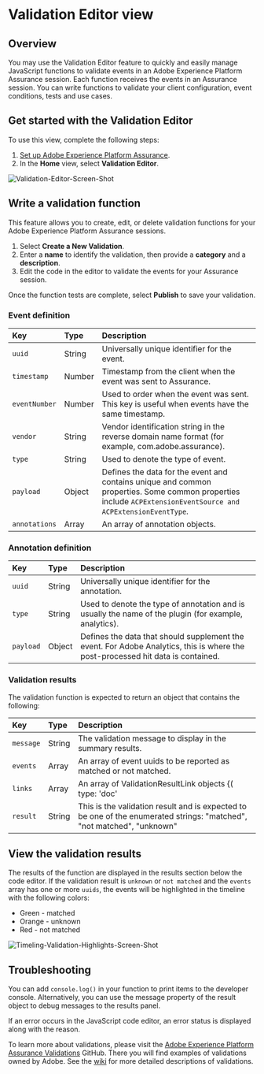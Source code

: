 # Validation Editor view

## Overview

You may use the Validation Editor feature to quickly and easily manage JavaScript functions to validate events in an Adobe Experience Platform Assurance session. Each function receives the events in an Assurance session. You can write functions to validate your client configuration, event conditions, tests and use cases.

## Get started with the Validation Editor

To use this view, complete the following steps:

1. [Set up Adobe Experience Platform Assurance](../set-up.md).
2. In the **Home** view, select **Validation Editor**.

![Validation-Editor-Screen-Shot](https://user-images.githubusercontent.com/6597105/198680074-f548a646-6f2f-4a65-82fd-0f1687d869bf.png)

## Write a validation function

This feature allows you to create, edit, or delete validation functions for your Adobe Experience Platform Assurance sessions.

1. Select **Create a New Validation**.
2. Enter a **name** to identify the validation, then provide a **category** and a **description**.
3. Edit the code in the editor to validate the events for your Assurance session.

Once the function tests are complete, select **Publish** to save your validation.

### Event definition

| Key | Type | Description |
| :--- | :--- | :--- |
| `uuid` | String | Universally unique identifier for the event. |
| `timestamp` | Number | Timestamp from the client when the event was sent to Assurance. |
| `eventNumber` | Number | Used to order when the event was sent. This key is useful when events have the same timestamp. |
| `vendor` | String | Vendor identification string in the reverse domain name format (for example, com.adobe.assurance). |
| `type` | String | Used to denote the type of event. |
| `payload` | Object | Defines the data for the event and contains unique and common properties. Some common properties include `ACPExtensionEventSource and ACPExtensionEventType`. |
| `annotations` | Array | An array of annotation objects. |

### Annotation definition

| Key | Type | Description |
| :--- | :--- | :--- |
| `uuid` | String | Universally unique identifier for the annotation. |
| `type` | String | Used to denote the type of annotation and is usually the name of the plugin \(for example, analytics\). |
| `payload` | Object | Defines the data that should supplement the event. For Adobe Analytics, this is where the post-processed hit data is contained. |

### Validation results

The validation function is expected to return an object that contains the following:

| Key | Type | Description |
| :--- | :--- | :--- |
| `message` | String | The validation message to display in the summary results. |
| `events` | Array | An array of event uuids to be reported as matched or not matched. |
| `links` | Array | An array of ValidationResultLink objects {( type: 'doc'|'product', url: String )} to reference documentation and other resources |
| `result` | String | This is the validation result and is expected to be one of the enumerated strings: "matched", "not matched", "unknown" |

## View the validation results

The results of the function are displayed in the results section below the code editor. If the validation result is `unknown` or `not matched` and the `events` array has one or more `uuids`, the events will be highlighted in the timeline with the following colors:
* Green - matched
* Orange - unknown
* Red - not matched

![Timeling-Validation-Highlights-Screen-Shot](https://user-images.githubusercontent.com/6597105/198681412-93d10a5a-3212-4e85-850a-aeaf5caf0521.png)

## Troubleshooting

You can add `console.log()` in your function to print items to the developer console. Alternatively, you can use the message property of the result object to debug messages to the results panel.

If an error occurs in the JavaScript code editor, an error status is displayed along with the reason.

To learn more about validations, please visit the [Adobe Experience Platform Assurance Validations](https://github.com/adobe/griffon-validation-plugins) GitHub. There you will find examples of validations owned by Adobe. See the [wiki](https://github.com/adobe/griffon-validation-plugins/wiki) for more detailed descriptions of validations.
